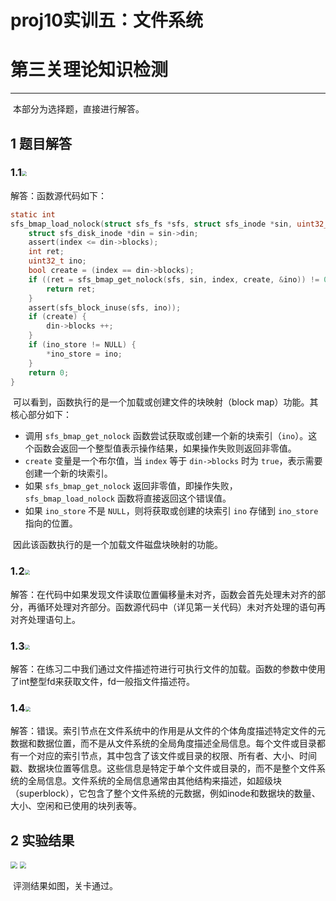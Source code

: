 # proj10实训五：**文件系统**

# 第三关理论知识检测

------

​	本部分为选择题，直接进行解答。

## 1 题目解答

### 1.1<img src="F:\study\操作系统\OS_comp\picture\lab533.png" style="zoom:50%;" />

解答：函数源代码如下：

```c
static int
sfs_bmap_load_nolock(struct sfs_fs *sfs, struct sfs_inode *sin, uint32_t index, uint32_t *ino_store) {
    struct sfs_disk_inode *din = sin->din;
    assert(index <= din->blocks);
    int ret;
    uint32_t ino;
    bool create = (index == din->blocks);
    if ((ret = sfs_bmap_get_nolock(sfs, sin, index, create, &ino)) != 0) {
        return ret;
    }
    assert(sfs_block_inuse(sfs, ino));
    if (create) {
        din->blocks ++;
    }
    if (ino_store != NULL) {
        *ino_store = ino;
    }
    return 0;
}
```

​	可以看到，函数执行的是一个加载或创建文件的块映射（block map）功能。其核心部分如下：

- 调用 `sfs_bmap_get_nolock` 函数尝试获取或创建一个新的块索引（`ino`）。这个函数会返回一个整型值表示操作结果，如果操作失败则返回非零值。
- `create` 变量是一个布尔值，当 `index` 等于 `din->blocks` 时为 `true`，表示需要创建一个新的块索引。
- 如果 `sfs_bmap_get_nolock` 返回非零值，即操作失败，`sfs_bmap_load_nolock` 函数将直接返回这个错误值。
- 如果 `ino_store` 不是 `NULL`，则将获取或创建的块索引 `ino` 存储到 `ino_store` 指向的位置。

​	因此该函数执行的是一个加载文件磁盘块映射的功能。

### 1.2<img src="F:\study\操作系统\OS_comp\picture\lab534.png" style="zoom:50%;" />

解答：在代码中如果发现文件读取位置偏移量未对齐，函数会首先处理未对齐的部分，再循环处理对齐部分。函数源代码中（详见第一关代码）未对齐处理的语句再对齐处理语句上。

### 1.3<img src="F:\study\操作系统\OS_comp\picture\lab535.png" style="zoom:50%;" />

解答：在练习二中我们通过文件描述符进行可执行文件的加载。函数的参数中使用了int整型fd来获取文件，fd一般指文件描述符。

### 1.4<img src="F:\study\操作系统\OS_comp\picture\lab536.png" style="zoom:50%;" />

解答：错误。索引节点在文件系统中的作用是从文件的个体角度描述特定文件的元数据和数据位置，而不是从文件系统的全局角度描述全局信息。每个文件或目录都有一个对应的索引节点，其中包含了该文件或目录的权限、所有者、大小、时间戳、数据块位置等信息。这些信息是特定于单个文件或目录的，而不是整个文件系统的全局信息。文件系统的全局信息通常由其他结构来描述，如超级块（superblock），它包含了整个文件系统的元数据，例如inode和数据块的数量、大小、空闲和已使用的块列表等。

## 2 实验结果

<img src="F:\study\操作系统\OS_comp\picture\lab531.png" style="zoom:67%;" />

<img src="F:\study\操作系统\OS_comp\picture\lab532.png" style="zoom:67%;" />

​	评测结果如图，关卡通过。

